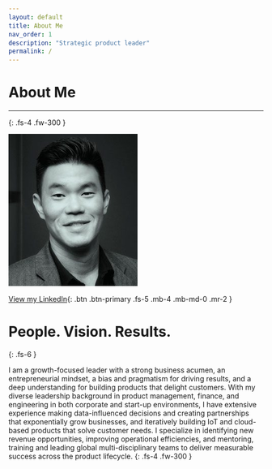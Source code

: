 ```yaml
---
layout: default
title: About Me
nav_order: 1
description: "Strategic product leader"
permalink: /
---
```



# About Me

---
{: .fs-4 .fw-300 }

![](/assets/images/bio-photo-2.jpg)

[View my LinkedIn](https://linkedin.com/in/shaneouchi){: .btn .btn-primary .fs-5 .mb-4 .mb-md-0 .mr-2 }

# People. Vision. Results.
{: .fs-6 }

I am a growth-focused leader with a strong business acumen, an entrepreneurial mindset, a bias and pragmatism for driving results, and a deep understanding for building products that delight customers. With my diverse leadership background in product management, finance, and engineering in both corporate and start-up environments, I have extensive experience making data-influenced decisions and creating partnerships that exponentially grow businesses, and iteratively building IoT and cloud-based products that solve customer needs. I specialize in identifying new revenue opportunities, improving operational efficiencies, and mentoring, training and leading global multi-disciplinary teams to deliver measurable success across the product lifecycle.
{: .fs-4 .fw-300 }

